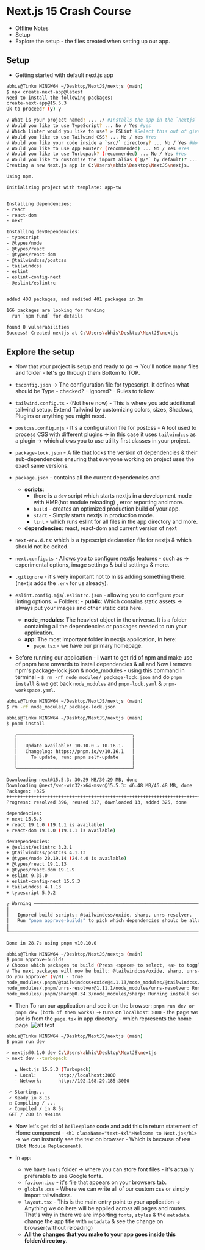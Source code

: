 # Next.js 15 Crash Course

- Offline Notes
- Setup
- Explore the setup - the files created when setting up our app.

## Setup

- Getting started with default next.js app

```bash
abhis@Tinku MINGW64 ~/Desktop/NextJS/nextjs (main)
$ npx create-next-app@latest
Need to install the following packages:
create-next-app@15.5.3
Ok to proceed? (y) y

√ What is your project named? ... ./ #Installs the app in the `nextjs` root folder itself.
√ Would you like to use TypeScript? ... No / Yes #yes
√ Which linter would you like to use? » ESLint #Select this out of given options
√ Would you like to use Tailwind CSS? ... No / Yes #Yes
√ Would you like your code inside a `src/` directory? ... No / Yes #No
√ Would you like to use App Router? (recommended) ... No / Yes #Yes
√ Would you like to use Turbopack? (recommended) ... No / Yes #Yes
√ Would you like to customize the import alias (`@/*` by default)? ... No / Yes #No
Creating a new Next.js app in C:\Users\abhis\Desktop\NextJS\nextjs.

Using npm.

Initializing project with template: app-tw


Installing dependencies:
- react
- react-dom
- next

Installing devDependencies:
- typescript
- @types/node
- @types/react
- @types/react-dom
- @tailwindcss/postcss
- tailwindcss
- eslint
- eslint-config-next
- @eslint/eslintrc


added 400 packages, and audited 401 packages in 3m

166 packages are looking for funding
  run `npm fund` for details

found 0 vulnerabilities
Success! Created nextjs at C:\Users\abhis\Desktop\NextJS\nextjs
```

## Explore the setup

- Now that your project is setup and ready to go -> You'll notice many files and folder - let's go through them Bottom to TOP.
- `tsconfig.json` -> The configuration file for typescript. It defines what should be Type - checked? - Ignored? - Rules to follow.
- `tailwind.config.ts` - (Not here now) - This is where you add additional tailwind setup. Extend Tailwind by customizing colors, sizes, Shadows, Plugins or anything you might need.
- `postcss.config.mjs` - It's a configuration file for postcss - A tool used to process CSS with different plugins -> in this case it uses `tailwindcss` as a plugin -> which allows you to use utility first classes in your project.
- `package-lock.json` - A file that locks the version of dependencies & their sub-dependencies ensuring that everyone working on project uses the exact same versions.
- `package.json` - contains all the current dependencies and
  - **scripts**:
    - there is a `dev` script which starts nextjs in a development mode with HMR(hot module reloading) , error reporting and more.
    - `build` - creates an optimized production build of your app.
    - `start` - Simply starts nextjs in production mode.
    - `lint` - which runs eslint for all files in the app directory and more.
  - **dependencies**: react, react-dom and current version of next
- `next-env.d.ts`: which is a typescript declaration file for nextjs & which should not be edited.
- `next.config.ts` - Allows you to configure nextjs features - such as -> experimental options, image settings & build settings & more.
- `.gitignore` - it's very important not to miss adding something there. (nextjs adds the `.env` for us already).
- `eslint.config.mjs`/`.eslintrc.json` - allowing you to configure your linting options.
  = Folders: - **public**: Which contains static assets -> always put your images and other static data here.

  - **node_modules**: The heaviest object in the universe. It is a folder containing all the dependencies or packages needed to run your application.
  - **app**: The most important folder in nextjs application, In here:
    - `page.tsx` - we have our primary homepage.

- Before running our application - i want to get rid of npm and make use of pnpm here onwards to install dependencies & all and Now i remove npm's package-lock.json & node_modules - using this command in terminal - `$ rm -rf node_modules/ package-lock.json` and do `pnpm install` & we get back `node_modules` and `pnpm-lock.yaml` & `pnpm-workspace.yaml`.

```bash
abhis@Tinku MINGW64 ~/Desktop/NextJS/nextjs (main)
$ rm -rf node_modules/ package-lock.json

abhis@Tinku MINGW64 ~/Desktop/NextJS/nextjs (main)
$ pnpm install

   ╭──────────────────────────────────────────╮
   │                                          │
   │   Update available! 10.10.0 → 10.16.1.   │
   │   Changelog: https://pnpm.io/v/10.16.1   │
   │     To update, run: pnpm self-update     │
   │                                          │
   ╰──────────────────────────────────────────╯

Downloading next@15.5.3: 30.29 MB/30.29 MB, done
Downloading @next/swc-win32-x64-msvc@15.5.3: 46.48 MB/46.48 MB, done
Packages: +325
+++++++++++++++++++++++++++++++++++++++++++++++++++++++++++++++++++++++++++++++++++++++++++++++++++++++++++++++++++++++++++++++++++++++++++++++++++++++++++++++++++++++++++++++++++
Progress: resolved 396, reused 317, downloaded 13, added 325, done

dependencies:
+ next 15.5.3
+ react 19.1.0 (19.1.1 is available)
+ react-dom 19.1.0 (19.1.1 is available)

devDependencies:
+ @eslint/eslintrc 3.3.1
+ @tailwindcss/postcss 4.1.13
+ @types/node 20.19.14 (24.4.0 is available)
+ @types/react 19.1.13
+ @types/react-dom 19.1.9
+ eslint 9.35.0
+ eslint-config-next 15.5.3
+ tailwindcss 4.1.13
+ typescript 5.9.2

╭ Warning ───────────────────────────────────────────────────────────────────────────────────╮
│                                                                                            │
│   Ignored build scripts: @tailwindcss/oxide, sharp, unrs-resolver.                         │
│   Run "pnpm approve-builds" to pick which dependencies should be allowed to run scripts.   │
│                                                                                            │
╰────────────────────────────────────────────────────────────────────────────────────────────╯

Done in 28.7s using pnpm v10.10.0

abhis@Tinku MINGW64 ~/Desktop/NextJS/nextjs (main)
$ pnpm approve-builds
√ Choose which packages to build (Press <space> to select, <a> to toggle all, <i> to invert selection) · @tailwindcss/oxide, sharp, unrs-resolver
√ The next packages will now be built: @tailwindcss/oxide, sharp, unrs-resolver.
Do you approve? (y/N) · true
node_modules/.pnpm/@tailwindcss+oxide@4.1.13/node_modules/@tailwindcss/oxide: Running postinstall script, done in 685ms
node_modules/.pnpm/unrs-resolver@1.11.1/node_modules/unrs-resolver: Running postinstall script, done in 433ms
node_modules/.pnpm/sharp@0.34.3/node_modules/sharp: Running install script, done in 482ms
```

- Then To run our application and see it on the browser: `pnpm run dev or pnpm dev (both of them works)` -> runs on `localhost:3000` - the page we see is from the `page.tsx` in app directory - which represents the home page.
  ![alt text](image.png)

```bash
abhis@Tinku MINGW64 ~/Desktop/NextJS/nextjs (main)
$ pnpm run dev

> nextjs@0.1.0 dev C:\Users\abhis\Desktop\NextJS\nextjs
> next dev --turbopack

   ▲ Next.js 15.5.3 (Turbopack)
   - Local:        http://localhost:3000
   - Network:      http://192.168.29.185:3000

 ✓ Starting...
 ✓ Ready in 8.1s
 ○ Compiling / ...
 ✓ Compiled / in 8.5s
 GET / 200 in 9941ms
```

- Now let's get rid of `boilerplate` code and add this in return statement of Home component - `<h1 className="text-4xl">Welcome to Next.js</h1>` -> we can instantly see the text on browser - Which is because of `HMR (Hot Module Replacement)`.

- In `app`:
  - we have `fonts` folder -> where you can store font files - it's actually preferable to use Google fonts.
  - `favicon.ico` - it's file that appears on your browsers tab.
  - `globals.css` - Where we can write all of our custom css or simply import tailwindcss.
  - `layout.tsx` - This is the main entry point to your application -> Anything we do here will be applied across all pages and routes. That's why in there we are importing `fonts`, `styles` & the `metadata`. change the app title with `metadata` & see the change on browser(without reloading)
  - **All the changes that you make to your app goes inside this folder/directory**.
